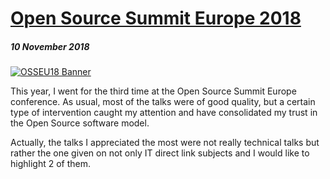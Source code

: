# [Open Source Summit Europe 2018](/2018/2018-11-10-Open-Source-Summit-Europe-2018/)

##### *10 November 2018*

[![OSSEU18 Banner](/2018/assets/images/2018-11-10-Open-Source-Summit-Europe-2018/OSSEU18-banner.jpg)](/2018/2018-11-10-Open-Source-Summit-Europe-2018/)

This year, I went for the third time at the Open Source Summit Europe conference. As usual, most of the talks were of good quality, but a certain type of intervention caught my attention and have consolidated my trust in the Open Source software model.

Actually, the talks I appreciated the most were not really technical talks but rather the one given on not only IT direct link subjects and I would like to highlight 2 of them.
